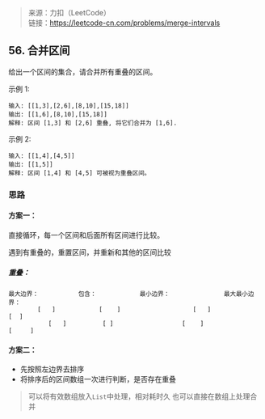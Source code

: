 > 来源：力扣（LeetCode）  
链接：https://leetcode-cn.com/problems/merge-intervals

## 56. 合并区间
给出一个区间的集合，请合并所有重叠的区间。

示例 1:
```
输入: [[1,3],[2,6],[8,10],[15,18]]
输出: [[1,6],[8,10],[15,18]]
解释: 区间 [1,3] 和 [2,6] 重叠, 将它们合并为 [1,6].
```

示例 2:
```
输入: [[1,4],[4,5]]
输出: [[1,5]]
解释: 区间 [1,4] 和 [4,5] 可被视为重叠区间。
```

### 思路

#### 方案一：
直接循环，每一个区间和后面所有区间进行比较。

遇到有重叠的，重置区间，并重新和其他的区间比较

##### 重叠：
```
最大边界：           包含：            最小边界：               最大最小边界：
        [   ]            [    ]                    [   ]                     [  ]
           [   ]          [ ]                   [    ]                     [     ]
```

#### 方案二：
* 先按照左边界去排序
* 将排序后的区间数组一次进行判断，是否存在重叠
> 可以将有效数组放入`List`中处理，相对耗时久
> 也可以直接在数组上处理合并
